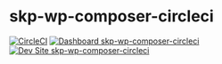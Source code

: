 # skp-wp-composer-circleci

[![CircleCI](https://circleci.com/gh/sean-ad/skp-wp-composer-circleci.svg?style=shield)](https://circleci.com/gh/sean-ad/skp-wp-composer-circleci)
[![Dashboard skp-wp-composer-circleci](https://img.shields.io/badge/dashboard-skp_wp_composer_circleci-yellow.svg)](https://dashboard.pantheon.io/sites/59061cbb-4afe-4752-bad0-16f68b97289d#dev/code)
[![Dev Site skp-wp-composer-circleci](https://img.shields.io/badge/site-skp_wp_composer_circleci-blue.svg)](http://dev-skp-wp-composer-circleci.pantheonsite.io/)